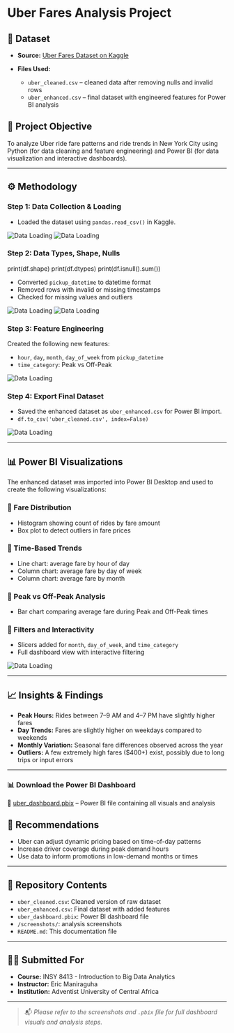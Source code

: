 
# Uber Fares Analysis Project

## 📁 Dataset

* **Source:** [Uber Fares Dataset on Kaggle](https://www.kaggle.com/datasets/yasserh/uber-fares-dataset)
* **Files Used:**

  * `uber_cleaned.csv` – cleaned data after removing nulls and invalid rows
  * `uber_enhanced.csv` – final dataset with engineered features for Power BI analysis

## 🎯 Project Objective

To analyze Uber ride fare patterns and ride trends in New York City using Python (for data cleaning and feature engineering) and Power BI (for data visualization and interactive dashboards).

---

## ⚙️ Methodology

### Step 1: Data Collection & Loading

* Loaded the dataset using `pandas.read_csv()` in Kaggle.

![Data Loading](code1.PNG)
![Data Loading](code10.PNG)

### Step 2: Data Types, Shape, Nulls
print(df.shape)
print(df.dtypes)
print(df.isnull().sum())
* Converted `pickup_datetime` to datetime format
* Removed rows with invalid or missing timestamps
* Checked for missing values and outliers

![Data Loading](code2.PNG) 
![Data Loading](code20.PNG)

### Step 3: Feature Engineering

Created the following new features:

* `hour`, `day`, `month`, `day_of_week` from `pickup_datetime`
* `time_category`: Peak vs Off-Peak

![Data Loading](code3.PNG) 

### Step 4: Export Final Dataset

* Saved the enhanced dataset as `uber_enhanced.csv` for Power BI import.
* `df.to_csv('uber_cleaned.csv', index=False)`

![Data Loading](code4.PNG) 

---

## 📊 Power BI Visualizations

The enhanced dataset was imported into Power BI Desktop and used to create the following visualizations:

### 🔸 Fare Distribution

* Histogram showing count of rides by fare amount
* Box plot to detect outliers in fare prices


### 🔸 Time-Based Trends

* Line chart: average fare by hour of day
* Column chart: average fare by day of week
* Column chart: average fare by month


### 🔸 Peak vs Off-Peak Analysis

* Bar chart comparing average fare during Peak and Off-Peak times


### 🔸 Filters and Interactivity

* Slicers added for `month`, `day_of_week`, and `time_category`
* Full dashboard view with interactive filtering

![Data Loading](chart2.PNG) 

---

## 📈 Insights & Findings

* **Peak Hours:** Rides between 7–9 AM and 4–7 PM have slightly higher fares
* **Day Trends:** Fares are slightly higher on weekdays compared to weekends
* **Monthly Variation:** Seasonal fare differences observed across the year
* **Outliers:** A few extremely high fares (\$400+) exist, possibly due to long trips or input errors

---
### 📊 Download the Power BI Dashboard

📁 [uber_dashboard.pbix](./uber_dashboard.pbix) – Power BI file containing all visuals and analysis

## 🧠 Recommendations

* Uber can adjust dynamic pricing based on time-of-day patterns
* Increase driver coverage during peak demand hours
* Use data to inform promotions in low-demand months or times

---

## 📎 Repository Contents

* `uber_cleaned.csv`: Cleaned version of raw dataset
* `uber_enhanced.csv`: Final dataset with added features
* `uber_dashboard.pbix`: Power BI dashboard file 
* `/screenshots/`: analysis screenshots
* `README.md`: This documentation file

---

## 👨‍🏫 Submitted For

* **Course:** INSY 8413 - Introduction to Big Data Analytics
* **Instructor:** Eric Maniraguha
* **Institution:** Adventist University of Central Africa

---

> 📬 *Please refer to the screenshots and `.pbix` file for full dashboard visuals and analysis steps.*
